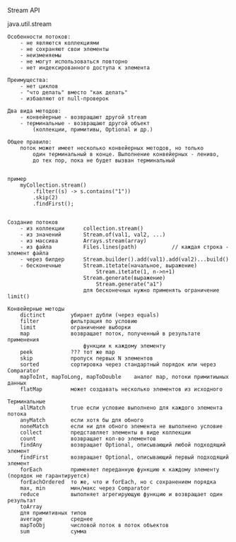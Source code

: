 Stream API

java.util.stream

    Особенности потоков:
        - не являются коллекциями
        - не сохраняют свои элементы
        - неизменяемы
        - не могут использоваться повторно
        - нет индексированного доступа к элемента

    Преимущества:
        - нет циклов
        - "что делать" вместо "как делать"
        - избавляют от null-проверок

    Два вида методов:
        - конвейерные - возвращают другой stream
        - терминальные - возвращают другой объект 
            (коллекции, примитивы, Optional и др.)

    Общее правило:
        поток может имеет несколько конвейерных методов, но только
            один терминальный в конце. Выполнение конвейерных - лениво,
            до тех пор, пока не будет вызван терминальный


    пример
        myCollection.stream()
            .filter((s) -> s.contains("1"))
            .skip(2)
            .findFirst();


    Создание потоков
        - из коллекции      collection.stream()
        - из значений       Stream.of(val1, val2, ...)
        - из массива        Arrays.stream(array)
        - из файла          Files.lines(path)           // каждая строка - элемент файла
        - через билдер      Stream.builder().add(val1).add(val2)...build()
        - бесконечные       Stream.itetate(начальное, выражение) 
                                Stream.itetate(1, n->n+1)
                            Stream.generate(выражение)
                                Stream.generate("a1")
                            для бесконечных нужно применять ограничение limit()

    Конвейерные методы
        dictinct        убирает дубли (через equals)
        filter          фильтрация по условию
        limit           ограничение выборки
        map             возвращает поток, полученный в результате применения
                            функции к каждому элементу
        peek            ??? тот же map
        skip            пропуск первых N элементов
        sorted          сортировка через стандартный порядок или через Comparator
        mapToInt, mapToLong, mapToDouble    аналог map, потоки примитиыных данных
        flatMap         может создавать несколько элементов из исходного

    Терминальные
        allMatch        true если условие выполнено для каждого элемента потока
        anyMatch        если хотя бы для обного
        noneMatch       если ни для обного элемента не выполнено условие
        collect         представляет элементы в виде коллекции
        count           возвращает кол-во элементов
        findAny         возвращает Optional, описывающий любой подходящий элемент
        findFirst       возвращает Optional, описывающий первый подходящий элемент
        forEach         применяет переданную функцию к каждому элементу (порядок не гарантируется)
        forEachOrdered  то же, что и forEach, но с сохранением порядка
        max, min        мин/макс через Comparator
        reduce          выполняет агрегирующую функцию и возвращает один результат
        toArray
        для примитивных типов
        average         среднее
        mapToObj        числовой поток в поток объектов
        sum             сумма